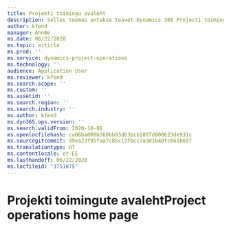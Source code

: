 ```yaml
---
title: Projekti toimingu avaleht
description: Selles teemas antakse teavet Dynamics 365 Projecti toimingutes.
author: kfend
manager: AnnBe
ms.date: 06/22/2020
ms.topic: article
ms.prod: ''
ms.service: dynamics-project-operations
ms.technology: ''
audience: Application User
ms.reviewer: kfend
ms.search.scope: ''
ms.custom: ''
ms.assetid: ''
ms.search.region: ''
ms.search.industry: ''
ms.author: kfend
ms.dyn365.ops.version: ''
ms.search.validFrom: 2020-10-01
ms.openlocfilehash: ca06ba009b266bb93d63bcb1897d008623de931c
ms.sourcegitcommit: 99ea23f95faa7c85c13fbcc7a3d1b40fc661b697
ms.translationtype: HT
ms.contentlocale: et-EE
ms.lasthandoff: 06/22/2020
ms.locfileid: "3751075"
---
```

# <a name="project-operations-home-page"></a><span data-ttu-id="230e1-103">Projekti toimingute avaleht</span><span class="sxs-lookup"><span data-stu-id="230e1-103">Project operations home page</span></span>
